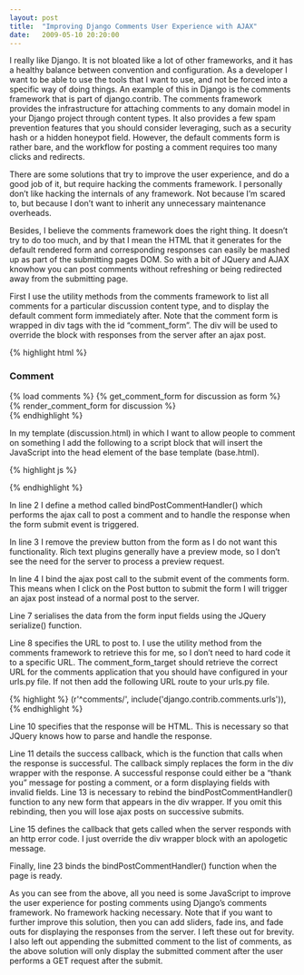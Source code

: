 ```yaml
---
layout: post
title:  "Improving Django Comments User Experience with AJAX"
date:   2009-05-10 20:20:00
---
```


I really like Django. It is not bloated like a lot of other frameworks, and it has a healthy balance between convention and configuration. As a developer I want to be able to use the tools that I want to use, and not be forced into a specific way of doing things. An example of this in Django is the comments framework that is part of django.contrib. The comments framework provides the infrastructure for attaching comments to any domain model in your Django project through content types. It also provides a few spam prevention features that you should consider leveraging, such as a security hash or a hidden honeypot field. However, the default comments form is rather bare, and the workflow for posting a comment requires too many clicks and redirects.

There are some solutions that try to improve the user experience, and do a good job of it, but require hacking the comments framework. I personally don’t like hacking the internals of any framework. Not because I’m scared to, but because I don’t want to inherit any unnecessary maintenance overheads.

Besides, I believe the comments framework does the right thing. It doesn’t try to do too much, and by that I mean the HTML that it generates for the default rendered form and corresponding responses can easily be mashed up as part of the submitting pages DOM. So with a bit of JQuery and AJAX knowhow you can post comments without refreshing or being redirected away from the submitting page.

First I use the utility methods from the comments framework to list all comments for a particular discussion content type, and to display the default comment form immediately after. Note that the comment form is wrapped in div tags with the id “comment_form”. The div will be used to override the block with responses from the server after an ajax post.

{% highlight html %}
<h3>Comment</h3>
    {% load comments %}
    {% get_comment_form for discussion as form %}
    <div id="comment_form">
    {% render_comment_form for discussion %}
</div>
{% endhighlight %}

In my template (discussion.html) in which I want to allow people to comment on something I add the following to a script block that will insert the JavaScript into the head element of the base template (base.html).

{% highlight js %}
<script type="text/javascript" charset="utf-8">
function bindPostCommentHandler() {
    $('#comment_form form input.submit-preview').remove();
    $('#comment_form form').submit(function() {
        $.ajax({
            type: "POST",
            data: $('#comment_form form').serialize(),
            url: "{% comment_form_target %}",
            cache: false,
            dataType: "html",
            success: function(html, textStatus) {
                $('#comment_form form').replaceWith(html);
                bindPostCommentHandler();
            },
            error: function (XMLHttpRequest, textStatus, errorThrown) {
                $('#comment_form form').replaceWith('Your comment was unable to be posted at this time.  We apologise for the inconvenience.');
            }
        });
        return false;
    });
}

$(document).ready(function() {
    bindPostCommentHandler();
});
</script>
{% endhighlight %}

In line 2 I define a method called bindPostCommentHandler() which performs the ajax call to post a comment and to handle the response when the form submit event is triggered.

In line 3 I remove the preview button from the form as I do not want this functionality. Rich text plugins generally have a preview mode, so I don’t see the need for the server to process a preview request.

In line 4 I bind the ajax post call to the submit event of the comments form. This means when I click on the Post button to submit the form I will trigger an ajax post instead of a normal post to the server.

Line 7 serialises the data from the form input fields using the JQuery serialize() function.

Line 8 specifies the URL to post to. I use the utility method from the comments framework to retrieve this for me, so I don’t need to hard code it to a specific URL. The comment_form_target should retrieve the correct URL for the comments application that you should have configured in your urls.py file. If not then add the following URL route to your urls.py file.

{% highlight %}
    (r'^comments/', include('django.contrib.comments.urls')),
{% endhighlight %}

Line 10 specifies that the response will be HTML. This is necessary so that JQuery knows how to parse and handle the response.

Line 11 details the success callback, which is the function that calls when the response is successful. The callback simply replaces the form in the div wrapper with the response. A successful response could either be a “thank you” message for posting a comment, or a form displaying fields with invalid fields. Line 13 is necessary to rebind the bindPostCommentHandler() function to any new form that appears in the div wrapper. If you omit this rebinding, then you will lose ajax posts on successive submits.

Line 15 defines the callback that gets called when the server responds with an http error code. I just override the div wrapper block with an apologetic message.

Finally, line 23 binds the bindPostCommentHandler() function when the page is ready.

As you can see from the above, all you need is some JavaScript to improve the user experience for posting comments using Django’s comments framework. No framework hacking necessary. Note that if you want to further improve this solution, then you can add sliders, fade ins, and fade outs for displaying the responses from the server. I left these out for brevity. I also left out appending the submitted comment to the list of comments, as the above solution will only display the submitted comment after the user performs a GET request after the submit.


